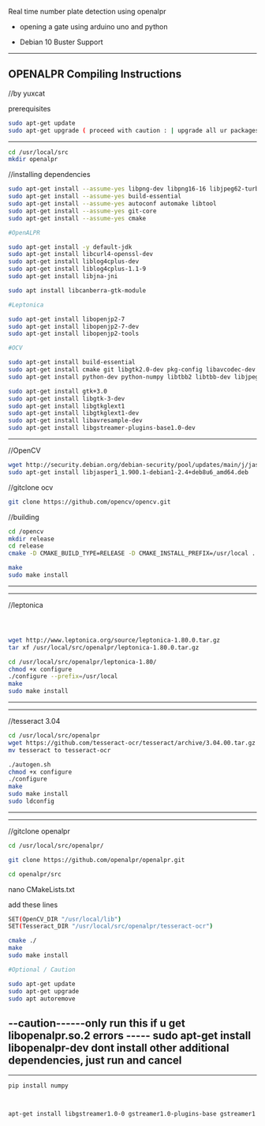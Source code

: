 Real time number plate detection using openalpr
- opening a gate using arduino uno and python

- Debian 10 Buster Support

---------------------------------------------------
OPENALPR Compiling Instructions
---------------------------------------------------

//by yuxcat


prerequisites
```sh
sudo apt-get update
sudo apt-get upgrade ( proceed with caution : | upgrade all ur packages if the kernal fresh)
```

----------------------------
```sh
cd /usr/local/src
mkdir openalpr
```

//installing dependencies
```sh
sudo apt-get install --assume-yes libpng-dev libpng16-16 libjpeg62-turbo-dev libtiff-dev zlib1g-dev
sudo apt-get install --assume-yes build-essential
sudo apt-get install --assume-yes autoconf automake libtool
sudo apt-get install --assume-yes git-core
sudo apt-get install --assume-yes cmake
```

```sh
#OpenALPR

sudo apt-get install -y default-jdk
sudo apt-get install libcurl4-openssl-dev
sudo apt-get install liblog4cplus-dev
sudo apt-get install liblog4cplus-1.1-9
sudo apt-get install libjna-jni

sudo apt install libcanberra-gtk-module
```

```sh
#Leptonica

sudo apt-get install libopenjp2-7
sudo apt-get install libopenjp2-7-dev
sudo apt-get install libopenjp2-tools
```

```sh
#OCV

sudo apt-get install build-essential
sudo apt-get install cmake git libgtk2.0-dev pkg-config libavcodec-dev libavformat-dev libswscale-dev
sudo apt-get install python-dev python-numpy libtbb2 libtbb-dev libjpeg-dev libpng-dev libtiff-dev libdc1394-22-dev

sudo apt-get install gtk+3.0
sudo apt-get install libgtk-3-dev
sudo apt-get install libgtkglext1
sudo apt-get install libgtkglext1-dev
sudo apt-get install libavresample-dev
sudo apt-get install libgstreamer-plugins-base1.0-dev
```

------------------------------------------------
//OpenCV


```sh
wget http://security.debian.org/debian-security/pool/updates/main/j/jasper/libjasper1_1.900.1-debian1-2.4+deb8u6_amd64.deb
sudo apt-get install libjasper1_1.900.1-debian1-2.4+deb8u6_amd64.deb
```

//gitclone ocv
```sh
git clone https://github.com/opencv/opencv.git


```
 

//building
```sh
cd /opencv
mkdir release
cd release
cmake -D CMAKE_BUILD_TYPE=RELEASE -D CMAKE_INSTALL_PREFIX=/usr/local ..

make
sudo make install
```

--------------------------------------
--------------------------------------

//leptonica
```sh



wget http://www.leptonica.org/source/leptonica-1.80.0.tar.gz
tar xf /usr/local/src/openalpr/leptonica-1.80.0.tar.gz

cd /usr/local/src/openalpr/leptonica-1.80/
chmod +x configure
./configure --prefix=/usr/local
make
sudo make install
```
---------------------------------------------
---------------------------------------------
//tesseract 3.04
```sh
cd /usr/local/src/openalpr
wget https://github.com/tesseract-ocr/tesseract/archive/3.04.00.tar.gz
mv tesseract to tesseract-ocr

./autogen.sh
chmod +x configure
./configure
make
sudo make install
sudo ldconfig
```
----------------------------------------------
----------------------------------------------

//gitclone openalpr
```sh
cd /usr/local/src/openalpr/

git clone https://github.com/openalpr/openalpr.git

cd openalpr/src

```
nano CMakeLists.txt

add these lines
```sh
SET(OpenCV_DIR "/usr/local/lib")
SET(Tesseract_DIR "/usr/local/src/openalpr/tesseract-ocr")
```

```sh
cmake ./
make
sudo make install
```
```sh
#Optional / Caution

sudo apt-get update
sudo apt-get upgrade
sudo apt autoremove


```
--caution------only run this if u get libopenalpr.so.2 errors -----
sudo apt-get install libopenalpr-dev
dont install other additional dependencies, just run and cancel
------------------------------------------

---------
```sh
pip install numpy

```

```sh


apt-get install libgstreamer1.0-0 gstreamer1.0-plugins-base gstreamer1.0-plugins-good gstreamer1.0-plugins-bad gstreamer1.0-plugins-ugly gstreamer1.0-libav gstreamer1.0-doc gstreamer1.0-tools gstreamer1.0-x gstreamer1.0-alsa gstreamer1.0-gl gstreamer1.0-gtk3 gstreamer1.0-qt5 gstreamer1.0-pulseaudio
```
